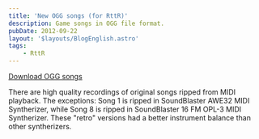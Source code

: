 ```yaml
---
title: 'New OGG songs (for RttR)'
description: Game songs in OGG file format.
pubDate: 2012-09-22
layout: '$layouts/BlogEnglish.astro'
tags:
    - RttR
---
```


[Download OGG songs](/wp-content/uploads/2012/09/SOUNDDAT.zip)

There are high quality recordings of original songs ripped from MIDI playback. The exceptions: Song 1 is ripped in SoundBlaster AWE32 MIDI Syntherizer, while Song 8 is ripped in SoundBlaster 16 FM OPL-3 MIDI Syntherizer. These "retro" versions had a better instrument balance than other syntherizers.
